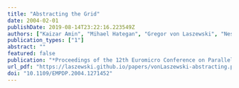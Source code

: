 ```yaml
---
title: "Abstracting the Grid"
date: 2004-02-01
publishDate: 2019-08-14T23:22:16.223549Z
authors: ["Kaizar Amin", "Mihael Hategan", "Gregor von Laszewski", "Nestor J. Zaluzec"]
publication_types: ["1"]
abstract: ""
featured: false
publication: "*Proceedings of the 12th Euromicro Conference on Parallel, Distributed and Network-Based Processing (PDP 2004)*"
url_pdf: "https://laszewski.github.io/papers/vonLaszewski-abstracting.pdf"
doi: "10.1109/EMPDP.2004.1271452"
---
```


